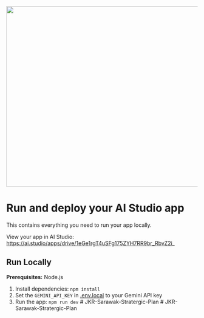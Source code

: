<div align="center">
<img width="1200" height="475" alt="GHBanner" src="https://github.com/user-attachments/assets/0aa67016-6eaf-458a-adb2-6e31a0763ed6" />
</div>

# Run and deploy your AI Studio app

This contains everything you need to run your app locally.

View your app in AI Studio: https://ai.studio/apps/drive/1eGe1rgT4uSFg175ZYH7RR9br_RbvZ2i_

## Run Locally

**Prerequisites:**  Node.js


1. Install dependencies:
   `npm install`
2. Set the `GEMINI_API_KEY` in [.env.local](.env.local) to your Gemini API key
3. Run the app:
   `npm run dev`
#   J K R - S a r a w a k - S t r a t e r g i c - P l a n  
 #   J K R - S a r a w a k - S t r a t e r g i c - P l a n  
 